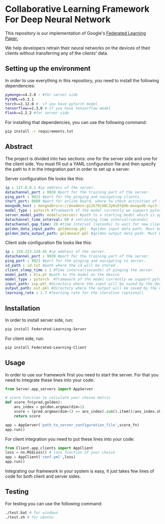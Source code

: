 # Collaborative Learning Framework For Deep Neural Network
This repository is our implementation of Google's [Federated Learning Paper. ](https://arxiv.org/pdf/1812.02903.pdf) 

We help developers retrain their neural networks on the devices of their clients without transferring any of the clients' data.



## Setting up the environment
In order to use everything in this repository, you need to install the following dependencies:
```bash
pymongo==4.2.0 - #for server side
PyYAML==5.3.1
torch==1.12.0 #- if you have pytorch model
tensorflow==2.3.0 #-if you have tensorflow model
Flask==2.2.2 #for server side
```
For installing that dependencies, you can use the following command:

```bash
pip install -r requirements.txt
```
## Abstract
The project is divided into two sections: one for the server side and one for the client side. You must fill out a YAML configuration file and then specify the path to it in the integration part in order to set up a server.

Server configuration file looks like this:
```yml
ip : 127.0.0.1 #ip address of the server.
datachannel_port : 9920 #port for the training part of the server.
ping_port : 9921 #port for the pinging and navigating clients.
chart_port: 8080 #port for online board, where to check activities of the users and metric changes toward iterations.
mongodb_host : mongodb+srv://doadmin:g12k79jU8L3y0u5t@db-mongodb-nyc3-12601-daeda50b.mongo.ondigitalocean.com/admin?authSource=admin&replicaSet=db-mongodb-nyc3-12601&tls=true #mongodb host
model_type : pytorch #framework of the model currently we support pytorch and tensorflow
server_model_path: models/server/ #path to a starting model which is uploaded to the server. 
datachannel_time_interval: 60 # retraining time interval(seconds)
datachannel_gap_time: 20 #time interval (seconds) to wait for new clients before calculating the average of the model.
golden_data_input_path: goldeninp.pkl  #golden input data path. Must be in pickle format
golden_data_output_path: goldenout.pkl #golden output data path. Must be in pickle format
```
Client side configuration file looks like this:
```yaml
ip : 159.223.129.45 #ip address of the server.
datachannel_port : 9920 #port for the training part of the server.
ping_port : 9921 #port for the pinging and navigating to server.
id_path : id.txt #path where the id will be stored 
client_sleep_time : 1 #Time interval(seconds) of pinging the server.
model_path : bla.pt #path to the model on the device
model_type : pytorch  #framework of the model currently we support pytorch and tensorflow
input_path: inp.pkl #directory where the input will be saved by the developer's application
output_path: out.pkl #directory where the output will be saved by the developer's application
learning_rate : 1.7 #learning rate for the iteration (optional)
```

## Installation
In order to install server side, run:
```bash
pip install Federated-Learning-Server
```
For client side, run:
```bash
pip install Federated-Learning-Client
```

## Usage

In order to use our framework first you need to start the server. For that you need to integrate these lines into your code:
```python
from Server.app_servers import AppServer

# score function to calculate your chosen metric
def score_fn(pred,golden):
    ans_index = golden.argmax(dim=1)
    score = (pred.argmax(dim=1) == ans_index).sum().item()/ans_index.shape[0]
    return score

app = AppServer('path_to_server_configuration_file',score_fn)
app.run()
```
For client integration you need to put these lines into your code:
```python
from Client.app_clients import AppClient
loss = nn.MSELoss() # loss function of your choice
app = AppClient('conf.yml',loss)
app.run()
```
Integrating our framework in your system is easy, it just takes few lines of code for both client and server sides.

## Testing
For testing you can use the following command:
```bash
./test.bat # for windows
./test.sh # for ubuntu
```

